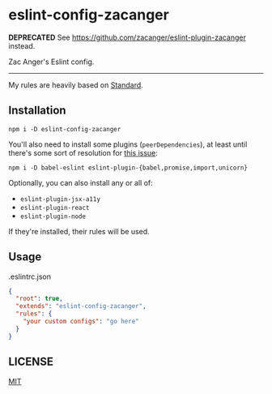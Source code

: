 # eslint-config-zacanger

**DEPRECATED** See <https://github.com/zacanger/eslint-plugin-zacanger> instead.

Zac Anger's Eslint config.

--------

My rules are heavily based on [Standard](https://standardjs.com/).

## Installation

`npm i -D eslint-config-zacanger`

You'll also need to install some plugins (`peerDependencies`), at least until
there's some sort of resolution for [this
issue](https://github.com/eslint/eslint/issues/3458):

`npm i -D babel-eslint eslint-plugin-{babel,promise,import,unicorn}`

Optionally, you can also install any or all of:

* `eslint-plugin-jsx-a11y`
* `eslint-plugin-react`
* `eslint-plugin-node`

If they're installed, their rules will be used.

## Usage

.eslintrc.json
```json
{
  "root": true,
  "extends": "eslint-config-zacanger",
  "rules": {
    "your custom configs": "go here"
  }
}
```

## LICENSE

[MIT](./LICENSE.md)
